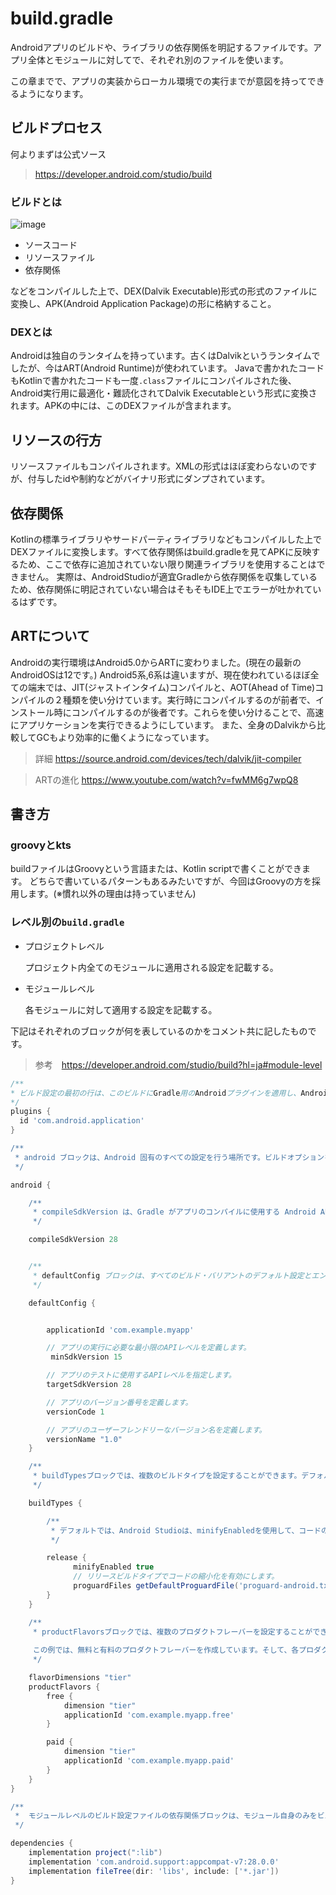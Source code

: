 # build.gradle
Androidアプリのビルドや、ライブラリの依存関係を明記するファイルです。アプリ全体とモジュールに対してで、それぞれ別のファイルを使います。

この章までで、アプリの実装からローカル環境での実行までが意図を持ってできるようになります。

## ビルドプロセス
何よりまずは公式ソース
> https://developer.android.com/studio/build

### ビルドとは
![image](https://developer.android.com/images/tools/studio/build-process_2x.png?hl=ja)
- ソースコード
- リソースファイル
- 依存関係

などをコンパイルした上で、DEX(Dalvik Executable)形式の形式のファイルに変換し、APK(Android Application Package)の形に格納すること。

### DEXとは
Androidは独自のランタイムを持っています。古くはDalvikというランタイムでしたが、今はART(Android Runtime)が使われています。
Javaで書かれたコードもKotlinで書かれたコードも一度`.class`ファイルにコンパイルされた後、Android実行用に最適化・難読化されてDalvik Executableという形式に変換されます。APKの中には、このDEXファイルが含まれます。

## リソースの行方
リソースファイルもコンパイルされます。XMLの形式はほぼ変わらないのですが、付与したidや制約などがバイナリ形式にダンプされています。

## 依存関係
Kotlinの標準ライブラリやサードパーティライブラリなどもコンパイルした上でDEXファイルに変換します。すべて依存関係はbuild.gradleを見てAPKに反映するため、ここで依存に追加されていない限り関連ライブラリを使用することはできません。
実際は、AndroidStudioが適宜Gradleから依存関係を収集しているため、依存関係に明記されていない場合はそもそもIDE上でエラーが吐かれているはずです。

## ARTについて
Androidの実行環境はAndroid5.0からARTに変わりました。(現在の最新のAndroidOSは12です。)
Android5系,6系は違いますが、現在使われているほぼ全ての端末では、JIT(ジャストインタイム)コンパイルと、AOT(Ahead of Time)コンパイルの２種類を使い分けています。実行時にコンパイルするのが前者で、インストール時にコンパイルするのが後者です。これらを使い分けることで、高速にアプリケーションを実行できるようにしています。
また、全身のDalvikから比較してGCもより効率的に働くようになっています。
> 詳細 https://source.android.com/devices/tech/dalvik/jit-compiler

> ARTの進化 https://www.youtube.com/watch?v=fwMM6g7wpQ8

## 書き方
### groovyとkts
buildファイルはGroovyという言語または、Kotlin scriptで書くことができます。
どちらで書いているパターンもあるみたいですが、今回はGroovyの方を採用します。(※慣れ以外の理由は持っていません)

### レベル別の`build.gradle`
- プロジェクトレベル

    プロジェクト内全てのモジュールに適用される設定を記載する。
- モジュールレベル

    各モジュールに対して適用する設定を記載する。

下記はそれぞれのブロックが何を表しているのかをコメント共に記したものです。
> 参考　https://developer.android.com/studio/build?hl=ja#module-level


```groovy
/**
* ビルド設定の最初の行は、このビルドにGradle用のAndroidプラグインを適用し、Android固有のビルドオプションを指定するためのandroidブロックを利用できるようにしています。
*/
plugins {
  id 'com.android.application'
}

/**
 * android ブロックは、Android 固有のすべての設定を行う場所です。ビルドオプションを指定します。
 */

android {

    /**
     * compileSdkVersion は、Gradle がアプリのコンパイルに使用する Android API レベルを指定します。これは、アプリがこの API レベル以下に含まれる API 機能を使用できることを意味します。
     */

    compileSdkVersion 28


    /**
     * defaultConfig ブロックは、すべてのビルド・バリアントのデフォルト設定とエントリをカプセル化し、ビルド・システムから動的に main/AndroidManifest.xml の一部の属性をオーバーライドすることが可能です。アプリの異なるバージョンに対してこれらの値を上書きするように、プロダクトフレーバーを設定することができます。
     */

    defaultConfig {


        applicationId 'com.example.myapp'

        // アプリの実行に必要な最小限のAPIレベルを定義します。
         minSdkVersion 15

        // アプリのテストに使用するAPIレベルを指定します。
        targetSdkVersion 28

        // アプリのバージョン番号を定義します。
        versionCode 1

        // アプリのユーザーフレンドリーなバージョン名を定義します。
        versionName "1.0"
    }

    /**
     * buildTypesブロックでは、複数のビルドタイプを設定することができます。デフォルトでは、ビルドシステムは2つのビルドタイプを定義しています：debugとreleaseです。デバッグビルドタイプは、デフォルトのビルド構成では明示的に表示されませんが、デバッグツールを含み、デバッグキーで署名されます。releaseビルドタイプは、Proguardの設定を適用し、デフォルトでは署名されていません。
     */

    buildTypes {

        /**
         * デフォルトでは、Android Studioは、minifyEnabledを使用して、コードの縮小化が有効になるようにリリースビルドタイプを構成し、デフォルトのProguardルールファイルを指定します。
         */

        release {
              minifyEnabled true 
              // リリースビルドタイプでコードの縮小化を有効にします。
              proguardFiles getDefaultProguardFile('proguard-android.txt'), 'proguard-rules.pro'
        }
    }

    /**
     * productFlavorsブロックでは、複数のプロダクトフレーバーを設定することができます。これにより、defaultConfigブロックを独自の設定でオーバーライドできる、異なるバージョンのアプリを作成できます。プロダクトフレーバーは任意であり、ビルドシステムはデフォルトでこれらを作成しません。
     
     この例では、無料と有料のプロダクトフレーバーを作成しています。そして、各プロダクトフレーバーは、Google Play StoreまたはAndroidデバイスに同時に存在できるように、独自のアプリケーションIDを指定します。プロダクトフレーバーを宣言する場合、フレーバーディメンジョンも宣言し、各フレーバーをフレーバーディメンジョンに割り当てる必要があります。
     */

    flavorDimensions "tier"
    productFlavors {
        free {
            dimension "tier"
            applicationId 'com.example.myapp.free'
        }

        paid {
            dimension "tier"
            applicationId 'com.example.myapp.paid'
        }
    }
}

/**
 *  モジュールレベルのビルド設定ファイルの依存関係ブロックは、モジュール自身のみをビルドするために必要な依存関係を指定します。
 */

dependencies {
    implementation project(":lib")
    implementation 'com.android.support:appcompat-v7:28.0.0'
    implementation fileTree(dir: 'libs', include: ['*.jar'])
}
```




